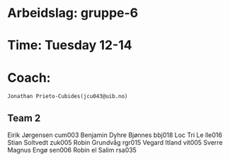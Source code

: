 # Arbeidslag: gruppe-6
# Time: Tuesday 12-14
# Coach:
	Jonathan Prieto-Cubides(jcu043@uib.no)

Team 2
------
Eirik Jørgensen	cum003
Benjamin Dyhre Bjønnes	bbj018
Loc Tri Le	lle016
Stian Soltvedt	zuk005
Robin Grundvåg	rgr015
Vegard Itland	vit005
Sverre Magnus Engø	sen006
Robin el Salim	rsa035